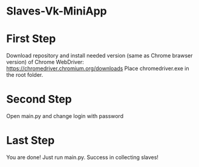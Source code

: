 # Slaves-Vk-MiniApp

# First Step
Download repository and install needed version (same as Chrome brawser version) of Chrome WebDriver: https://chromedriver.chromium.org/downloads
Place chromedriver.exe in the root folder.
# Second Step
Open main.py and change login with password
# Last Step
You are done! Just run main.py. Success in collecting slaves!
